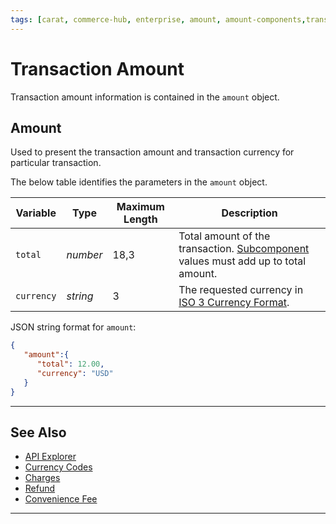 ```yaml
---
tags: [carat, commerce-hub, enterprise, amount, amount-components,transaction-amount ]
---
```


# Transaction Amount

<!--- Transaction amount information is contained into two objects, `amount` and `amountComponents` --->

Transaction amount information is contained in the `amount` object. 

<!---
- [**amount:**](#amount) Used to support the request for payment.
- [**amountComponents:**](#amount-components) Used in transactions where additional amount fields such as tax, surcharge, or fees are required as part of the request.
--->

## Amount

Used to present the transaction amount and transaction currency for particular transaction.

<!--
type: tab
title: amount
-->

The below table identifies the parameters in the `amount` object.

|Variable |Type| Maximum Length | Description|
|---------|----------|----------------|---------|
| `total` | *number* | 18,3 | Total amount of the transaction. [Subcomponent](#amount-components) values must add up to total amount. |
| `currency` | *string* | 3 | The requested currency in [ISO 3 Currency Format](?path=docs/Resources/Master-Data/Currency-Code.md).|



<!--
type: tab
title: JSON Example
-->

JSON string format for `amount`:

```json
{
   "amount":{
      "total": 12.00,
      "currency": "USD"
   }
}
```

<!-- type: tab-end -->

<!---

## Amount Components

Used in transactions where additional amount fields such as tax, surcharge, fees are required as part of the request.
--->


<!---
type: tab
title: amountComponents
-->



<!---

The below table identifies the parameters in the `amountComponents` object.

| Variable | Type | Maximum Length | Description |
| --------- | --- | ------ | -------------- |
| `subTotal` | *number* | 12 | Subtotal amount |
| `vatAmount` | *number* | 12 | This field represents the Level 2 VAT (Value Added Tax) or Alternate Tax amount applied at the order level. |
| `localTax` | *number* | 12 | Local sales tax amount included in a transaction |
| `shippingAmount` | *number* | 12 | Shipping amount included in a transaction |
| `surcharge` | *number* | 12 | Identifies the transaction’s surcharge amount as an extra fee, tax, or cost added to the already existent cost of a good or service. **Note:** Not all processors and acquirers allow surcharge fees. For more information, please contact your Account Representative. |
| `ITBISTaxAmount` | *number* | 12 | Tax on the Transfer of Industrialised Goods and Services (ITBIS) tax amount |
| `convenienceFee` | *number* | 12 | Optional [convenience fee](?path=docs/Resources/Guides/Convenience-Fees.md) for payments made through an alternative channel, rather than by cash, check, or ACH. **Note:** Not all processors and acquirers allow convenience fees. For more information, please contact your Account Representative. |
--->

<!---
type: tab
title: JSON Example
--->

<!---

JSON string format for `amountComponents`:

```json
{
   "amountComponents":{
      "subTotal": 12.00, // Future Release
      "convenienceFee": 1.00,
      "ITBISTaxAmount": 0.50, // Future Release
      "localTax": 1.00, // Future Release
      "shippingAmount": 5.00, // Future Release
      "surcharge": 1.20, // Future Release
      "vatAmount": 1.00 // Future Release
   }
}
```
--->

<!-- type: tab-end -->

---

## See Also

- [API Explorer](../api/?type=post&path=/payments/v1/charges)
- [Currency Codes](?path=docs/Resources/Master-Data/Currency-Code.md)
- [Charges](?path=docs/Resources/API-Documents/Payments/Charges.md)
- [Refund](?path=docs/Resources/API-Documents/Payments/Refund.md)
- [Convenience Fee](?path=docs/Resources/Guides/Convenience-Fees.md)

---

